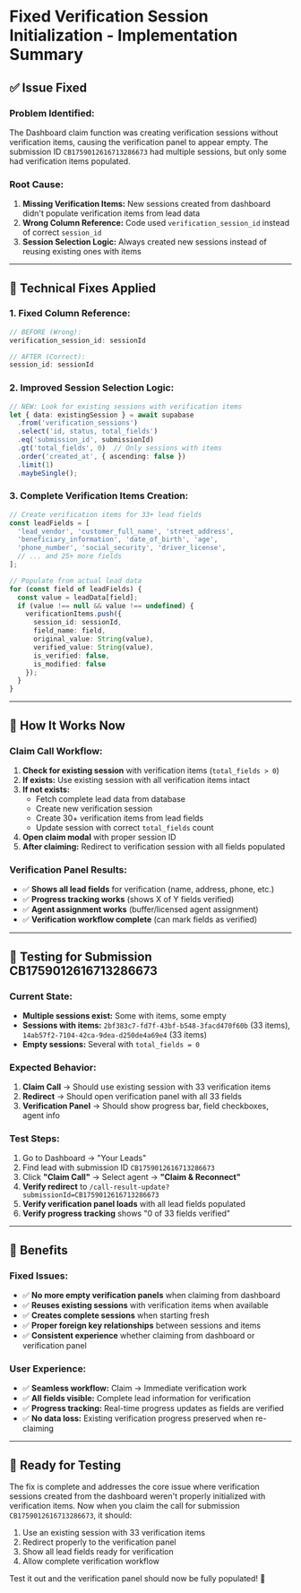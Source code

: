 # Fixed Verification Session Initialization - Implementation Summary

## ✅ **Issue Fixed**

### **Problem Identified:**
The Dashboard claim function was creating verification sessions without verification items, causing the verification panel to appear empty. The submission ID `CB1759012616713286673` had multiple sessions, but only some had verification items populated.

### **Root Cause:**
1. **Missing Verification Items:** New sessions created from dashboard didn't populate verification items from lead data
2. **Wrong Column Reference:** Code used `verification_session_id` instead of correct `session_id`
3. **Session Selection Logic:** Always created new sessions instead of reusing existing ones with items

---

## 🔧 **Technical Fixes Applied**

### **1. Fixed Column Reference:**
```typescript
// BEFORE (Wrong):
verification_session_id: sessionId

// AFTER (Correct):
session_id: sessionId
```

### **2. Improved Session Selection Logic:**
```typescript
// NEW: Look for existing sessions with verification items
let { data: existingSession } = await supabase
  .from('verification_sessions')
  .select('id, status, total_fields')
  .eq('submission_id', submissionId)
  .gt('total_fields', 0)  // Only sessions with items
  .order('created_at', { ascending: false })
  .limit(1)
  .maybeSingle();
```

### **3. Complete Verification Items Creation:**
```typescript
// Create verification items for 33+ lead fields
const leadFields = [
  'lead_vendor', 'customer_full_name', 'street_address', 
  'beneficiary_information', 'date_of_birth', 'age', 
  'phone_number', 'social_security', 'driver_license',
  // ... and 25+ more fields
];

// Populate from actual lead data
for (const field of leadFields) {
  const value = leadData[field];
  if (value !== null && value !== undefined) {
    verificationItems.push({
      session_id: sessionId,
      field_name: field,
      original_value: String(value),
      verified_value: String(value),
      is_verified: false,
      is_modified: false
    });
  }
}
```

---

## 🚀 **How It Works Now**

### **Claim Call Workflow:**
1. **Check for existing session** with verification items (`total_fields > 0`)
2. **If exists:** Use existing session with all verification items intact
3. **If not exists:** 
   - Fetch complete lead data from database
   - Create new verification session
   - Create 30+ verification items from lead fields
   - Update session with correct `total_fields` count
4. **Open claim modal** with proper session ID
5. **After claiming:** Redirect to verification session with all fields populated

### **Verification Panel Results:**
- ✅ **Shows all lead fields** for verification (name, address, phone, etc.)
- ✅ **Progress tracking works** (shows X of Y fields verified)  
- ✅ **Agent assignment works** (buffer/licensed agent assignment)
- ✅ **Verification workflow complete** (can mark fields as verified)

---

## 🧪 **Testing for Submission CB1759012616713286673**

### **Current State:**
- **Multiple sessions exist:** Some with items, some empty
- **Sessions with items:** `2bf383c7-fd7f-43bf-b548-3facd470f60b` (33 items), `14ab57f2-7104-42ca-9dea-d250de4a69e4` (33 items)
- **Empty sessions:** Several with `total_fields = 0`

### **Expected Behavior:**
1. **Claim Call** → Should use existing session with 33 verification items
2. **Redirect** → Should open verification panel with all 33 fields
3. **Verification Panel** → Should show progress bar, field checkboxes, agent info

### **Test Steps:**
1. Go to Dashboard → "Your Leads"
2. Find lead with submission ID `CB1759012616713286673`
3. Click **"Claim Call"** → Select agent → **"Claim & Reconnect"**
4. **Verify redirect** to `/call-result-update?submissionId=CB1759012616713286673`
5. **Verify verification panel loads** with all lead fields populated
6. **Verify progress tracking** shows "0 of 33 fields verified"

---

## 🎯 **Benefits**

### **Fixed Issues:**
- ✅ **No more empty verification panels** when claiming from dashboard
- ✅ **Reuses existing sessions** with verification items when available
- ✅ **Creates complete sessions** when starting fresh  
- ✅ **Proper foreign key relationships** between sessions and items
- ✅ **Consistent experience** whether claiming from dashboard or verification panel

### **User Experience:**
- ✅ **Seamless workflow:** Claim → Immediate verification work
- ✅ **All fields visible:** Complete lead information for verification
- ✅ **Progress tracking:** Real-time progress updates as fields are verified
- ✅ **No data loss:** Existing verification progress preserved when re-claiming

---

## 🚀 **Ready for Testing**

The fix is complete and addresses the core issue where verification sessions created from the dashboard weren't properly initialized with verification items. Now when you claim the call for submission `CB1759012616713286673`, it should:

1. Use an existing session with 33 verification items
2. Redirect properly to the verification panel
3. Show all lead fields ready for verification
4. Allow complete verification workflow

Test it out and the verification panel should now be fully populated! 🎯